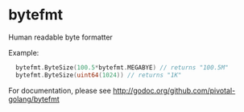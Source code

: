 bytefmt
=======

Human readable byte formatter

Example:

```go
  bytefmt.ByteSize(100.5*bytefmt.MEGABYE) // returns "100.5M"
  bytefmt.ByteSize(uint64(1024)) // returns "1K"
```

For documentation, please see http://godoc.org/github.com/pivotal-golang/bytefmt
